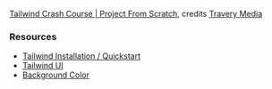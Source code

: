 [Tailwind Crash Course | Project From Scratch](https://www.youtube.com/watch?v=dFgzHOX84xQ), credits [Travery Media](https://www.youtube.com/c/TraversyMedia)

### Resources 

- [Tailwind Installation / Quickstart](https://tailwindcss.com/docs/installation)
- [Tailwind UI](https://tailwindui.com/documentation)
- [Background Color](https://tailwindcss.com/docs/background-color)